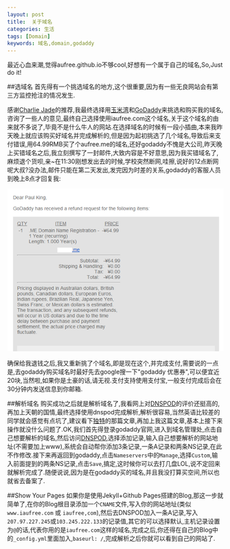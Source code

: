 ```yaml
---
layout: post
title:  关于域名
categories: 生活
tags: [Domain]
keywords: 域名,domain,godaddy
---
```


最近心血来潮,觉得aufree.github.io不够cool,好想有一个属于自己的域名,So,Just do it!

##选域名
首先得有一个挑选域名的地方,这个很重要,因为有一些无良网站会有第三方监控抢注的情况发生.

感谢[Charlie Jade](https://github.com/summerblue)的推荐,我最终选择用[玉米湾](yumiwan.com)和[GoDaddy](godaddy.com)来挑选和购买我的域名,咨询了一些人的意见,最终自己选择使用iaufree.com这个域名,关于这个域名的由来就不多说了,毕竟不是什么牛人的网站.在选择域名的时候有一段小插曲,本来我昨天晚上就应该购买好域名并完成解析的,但是因为起初挑选了几个域名,导致后来支付错误,用64.99RMB买了个aufree.me的域名,还好godaddy不愧是大公司,昨天晚上买错域名之后,我立刻撰写了一封邮件,大致内容是不好意思,因为我买错域名了,麻烦退个货呗,亲~在11:30刚想发出去的时候,学校突然断网,哇擦,说好的12点断网呢大叔?没办法,邮件只能在第二天发出,发完因为时差的关系,godaddy的客服人员到晚上8点才回复我:

<img src="/public/upload/images/refund.png" alt="Reply" class="shadow-img">

确保给我退钱之后,我又重新挑了个域名,即是现在这个,并完成支付,需要说的一点是,去godaddy购买域名时最好先去google搜一下"godaddy 优惠券",可以便宜近20块,当然啦,如果你是土豪的话,请无视.支付支持使用支付宝,一般支付完成后会在30分钟内发送信息到你邮箱.

##解析域名
购买成功之后就是解析域名了,我看网上对[DNSPOD](dnspod.cn)的评价还挺高的,再加上天朝的国情,最终选择使用dnspod完成解析,解析很容易,当然英语比较差的同学就会感觉有点坑了,建议看下[独特](http://www.dute.me/godaddy-domain-details.html)的那篇文章,再加上我这篇文章,基本上接下来操作就没什么问题了.OK,我们首先得登录godaddy官网,进入到域名管理处,点击自己想要解析的域名,然后访问[DNSPOD](dnspod.cn),选择添加记录,输入自己想要解析的网站地址(不需要加上www),系统会自动帮你添加3条记录,一条A记录和两条NS记录,在此不作修改.接下来再返回到godaddy,点击`Nameservers`中的`Manage`,选择`Custom`,输入前面提到的两条NS记录,点击`Save`,搞定,这时候你可以去打几盘LOL,说不定回来就解析完成了.随便说说,因为是在godaddy买的域名,并且我没打算买空间,所以也就省去备案了.

##Show Your Pages
如果你是使用Jekyll+Github Pages搭建的Blog,那这一步就简单了,在你的Blog根目录添加一个`CNAME`文件,写入你的网站地址(类似`www.iaufree.com` 或 `iaufree,com`),然后去DNSPOD加入一条A记录,写入`207.97.227.245`或`103.245.222.133`的记录值,其它的可以选择默认,主机记录设置为`@`的话,代表你用的是`iaufree.com`这样的域名,完成之后,你还得在自己的Blog中的`_config.yml`里面加入,`baseurl: /`,完成解析之后你就可以看到自己的网站了.
